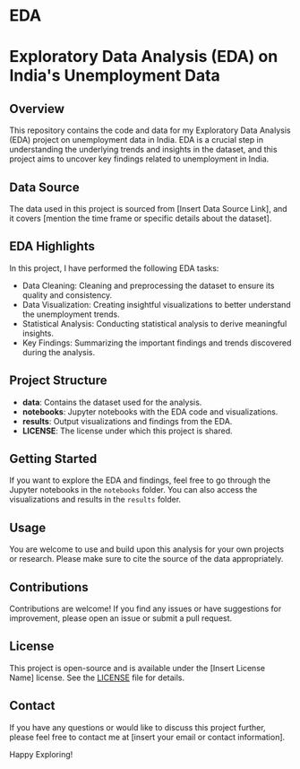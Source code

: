 # EDA

# Exploratory Data Analysis (EDA) on India's Unemployment Data

## Overview
This repository contains the code and data for my Exploratory Data Analysis (EDA) project on unemployment data in India. EDA is a crucial step in understanding the underlying trends and insights in the dataset, and this project aims to uncover key findings related to unemployment in India.

## Data Source
The data used in this project is sourced from [Insert Data Source Link], and it covers [mention the time frame or specific details about the dataset].

## EDA Highlights
In this project, I have performed the following EDA tasks:
- Data Cleaning: Cleaning and preprocessing the dataset to ensure its quality and consistency.
- Data Visualization: Creating insightful visualizations to better understand the unemployment trends.
- Statistical Analysis: Conducting statistical analysis to derive meaningful insights.
- Key Findings: Summarizing the important findings and trends discovered during the analysis.

## Project Structure
- **data**: Contains the dataset used for the analysis.
- **notebooks**: Jupyter notebooks with the EDA code and visualizations.
- **results**: Output visualizations and findings from the EDA.
- **LICENSE**: The license under which this project is shared.

## Getting Started
If you want to explore the EDA and findings, feel free to go through the Jupyter notebooks in the `notebooks` folder. You can also access the visualizations and results in the `results` folder.

## Usage
You are welcome to use and build upon this analysis for your own projects or research. Please make sure to cite the source of the data appropriately.

## Contributions
Contributions are welcome! If you find any issues or have suggestions for improvement, please open an issue or submit a pull request.

## License
This project is open-source and is available under the [Insert License Name] license. See the [LICENSE](LICENSE) file for details.

## Contact
If you have any questions or would like to discuss this project further, please feel free to contact me at [insert your email or contact information].

Happy Exploring!
